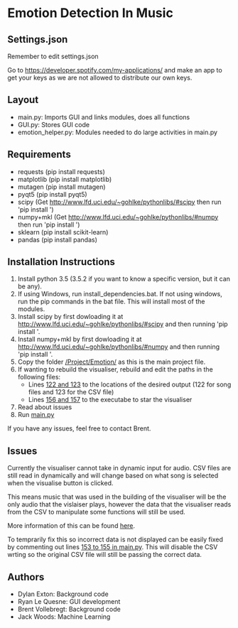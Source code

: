 # Emotion Detection In Music

## Settings.json
Remember to edit settings.json

Go to https://developer.spotify.com/my-applications/ and make an app to get your keys as we are not allowed to distribute our own keys.

## Layout
* main.py: Imports GUI and links modules, does all functions
* GUI.py: Stores GUI code
* emotion_helper.py: Modules needed to do large activities in main.py

## Requirements
* requests (pip install requests)
* matplotlib (pip install matplotlib)
* mutagen (pip install mutagen)
* pyqt5 (pip install pyqt5)
* scipy (Get http://www.lfd.uci.edu/~gohlke/pythonlibs/#scipy then run 'pip install <package>')
* numpy+mkl (Get http://www.lfd.uci.edu/~gohlke/pythonlibs/#numpy then run 'pip install <package>')
* sklearn (pip install scikit-learn)
* pandas (pip install pandas)

## Installation Instructions
1. Install python 3.5 (3.5.2 if you want to know a specific version, but it can be any).
2. If using Windows, run install_dependencies.bat. If not using windows, run the pip commands in the bat file. This will install most of the modules.
3. Install scipy by first dowloading it at http://www.lfd.uci.edu/~gohlke/pythonlibs/#scipy and then running 'pip install <file>'.
4. Install numpy+mkl by first dowloading it at http://www.lfd.uci.edu/~gohlke/pythonlibs/#numpy and then running 'pip install <file>'.
5. Copy the folder [/Project/Emotion/](https://github.com/shash678/COMP241Project/blob/master/Project/Emotion/) as this is the main project file.
6. If wanting to rebuild the visualiser, rebuild and edit the paths in the following files:
	* Lines [122 and 123](https://github.com/shash678/COMP241Project/blob/master/Project/Emotion/main.py#L122-L123) to the locations of the desired output (122 for song files and 123 for the CSV file)
	* Lines [156 and 157](https://github.com/shash678/COMP241Project/blob/master/Project/Emotion/main.py#L156-L157) to the executabe to star the visualiser
7. Read about issues
8. Run [main.py](https://github.com/shash678/COMP241Project/blob/master/Project/Emotion/main.py)

If you have any issues, feel free to contact Brent.

## Issues
Currently the visualiser cannot take in dynamic input for audio. CSV files are still read in dynamically and will change based on what song is selected when the visualise button is clicked.

This means music that was used in the building of the visualiser will be the only audio that the vislaiser plays, however the data that the visualiser reads from the CSV to manipulate some functions will still be used.

More information of this can be found [here](https://github.com/shash678/COMP241Project/tree/master/Project/Visualiser).

To temprarily fix this so incorrect data is not displayed can be easily fixed by commenting out lines [153 to 155 in main.py](https://github.com/shash678/COMP241Project/blob/master/Project/Emotion/main.py#L153-L155). This will disable the CSV wrting so the original CSV file will still be passing the correct data.

## Authors
* Dylan Exton: Background code
* Ryan Le Quesne: GUI development
* Brent Vollebregt: Background code
* Jack Woods: Machine Learning
